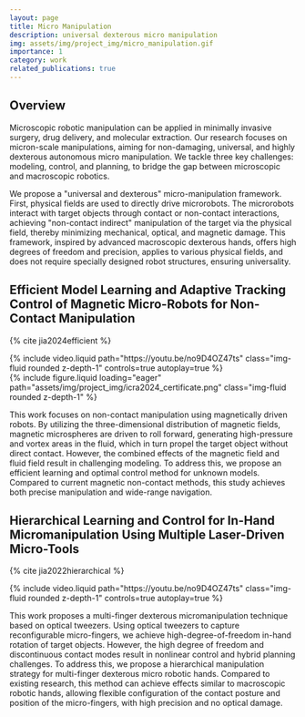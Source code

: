 ```yaml
---
layout: page
title: Micro Manipulation
description: universal dexterous micro manipulation
img: assets/img/project_img/micro_manipulation.gif
importance: 1
category: work
related_publications: true
---
```


## Overview

Microscopic robotic manipulation can be applied in minimally invasive surgery, drug delivery, and molecular extraction. Our research focuses on micron-scale manipulations, aiming for non-damaging, universal, and highly dexterous autonomous micro manipulation. We tackle three key challenges: modeling, control, and planning, to bridge the gap between microscopic and macroscopic robotics.

We propose a "universal and dexterous" micro-manipulation framework. First, physical fields are used to directly drive microrobots. The microrobots interact with target objects through contact or non-contact interactions, achieving "non-contact indirect" manipulation of the target via the physical field, thereby minimizing mechanical, optical, and magnetic damage. This framework, inspired by advanced macroscopic dexterous hands, offers high degrees of freedom and precision, applies to various physical fields, and does not require specially designed robot structures, ensuring universality.

## Efficient Model Learning and Adaptive Tracking Control of Magnetic Micro-Robots for Non-Contact Manipulation

{% cite jia2024efficient %}

<div class="row mt-3">
    <div class="col-sm mt-3 mt-md-0">
        {% include video.liquid path="https://youtu.be/no9D4OZ47ts" class="img-fluid rounded z-depth-1" controls=true autoplay=true %}
    </div>
    <div class="col-sm mt-3 mt-md-0">
        {% include figure.liquid loading="eager" path="assets/img/project_img/icra2024_certificate.png"  class="img-fluid rounded z-depth-1" %}
    </div>
</div>

This work focuses on non-contact manipulation using magnetically driven robots. By utilizing the three-dimensional distribution of magnetic fields, magnetic microspheres are driven to roll forward, generating high-pressure and vortex areas in the fluid, which in turn propel the target object without direct contact. However, the combined effects of the magnetic field and fluid field result in challenging modeling. To address this, we propose an efficient learning and optimal control method for unknown models. Compared to current magnetic non-contact methods, this study achieves both precise manipulation and wide-range navigation.

## Hierarchical Learning and Control for In-Hand Micromanipulation Using Multiple Laser-Driven Micro-Tools

{% cite jia2022hierarchical %}

<div class="row mt-3">
    <div class="col-sm mt-3 mt-md-0">
        {% include video.liquid path="https://youtu.be/no9D4OZ47ts" class="img-fluid rounded z-depth-1" controls=true autoplay=true %}
    </div>
</div>

This work proposes a multi-finger dexterous micromanipulation technique based on optical tweezers. Using optical tweezers to capture reconfigurable micro-fingers, we achieve high-degree-of-freedom in-hand rotation of target objects. However, the high degree of freedom and discontinuous contact modes result in nonlinear control and hybrid planning challenges. To address this, we propose a hierarchical manipulation strategy for multi-finger dexterous micro robotic hands. Compared to existing research, this method can achieve effects similar to macroscopic robotic hands, allowing flexible configuration of the contact posture and position of the micro-fingers, with high precision and no optical damage.
